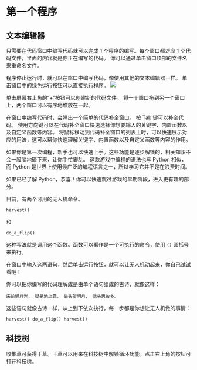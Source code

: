 # 第一个程序
## 文本编辑器

只需要在代码窗口中编写代码就可以完成 1 个程序的编写。每个窗口都对应 1 个代码文件，里面的内容就是你正在编写的代码。
你可以通过单击窗口顶部的文件名来重命名文件。

程序停止运行时，就可以在窗口中编写代码，像使用其他的文本编辑器一样。
单击窗口中的绿色运行按钮可以直接执行程序。
![](PlayButton50)

单击屏幕右上角的“+”按钮可以创建新的代码文件。
将一个窗口拖到另一个窗口上，两个窗口可以有序地堆放在一起。

在窗口中编写代码时，会弹出一个简单的代码补全窗口。
按 Tab 键可以补全代码。
使用方向键可以在代码补全窗口快速选择你想要输入的关键字、内置函数以及自定义函数等内容。
将鼠标移动到代码补全窗口的列表上时，可以快速展示对应的用法，这可以帮你快速理解关键字、内置函数以及自定义函数等内容的作用。

如果你是第一次编程，新手也可以快速上手。这些功能是逐步解锁的，相关知识不会一股脑地砸下来，让你手忙脚乱。
这款游戏中编程的语法也与 Python 相似，而 Python 是世界上使用最广泛的编程语言之一，所以学习它并不是在浪费时间。

如果已经了解 Python，恭喜！你可以快速跳过游戏的早期阶段，进入更有趣的部分。

目前，有两个可用的无人机命令。

`harvest()`

和

`do_a_flip()`

这种写法就是调用这个函数。函数可以看作是一个可执行的命令，使用 `()` 圆括号来执行。

在窗口中输入这两语句，然后单击运行按钮，就可以让无人机动起来，你自己试试看吧！

你可以把你编写的代码理解成是由单个语句组成的古诗，就像这样：

`床前明月光，
疑是地上霜。
举头望明月，
低头思故乡。`

这些语句就像古诗一样，从上到下依次执行，每一步都是你想让无人机做的事情：

`harvest()
do_a_flip()
harvest()`

## 科技树
收集草可获得干草。干草可以用来在科技树中解锁循环功能。点击右上角的按钮可打开科技树。
